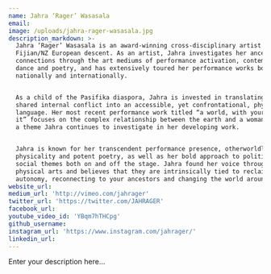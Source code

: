 ```yaml
---
name: Jahra ‘Rager’ Wasasala
email:
image: /uploads/jahra-rager-wasasala.jpg
description_markdown: >-
  Jahra ‘Rager’ Wasasala is an award-winning cross-disciplinary artist of
  Fijian/NZ European descent. As an artist, Jahra investigates her ancestral
  connections through the art mediums of performance activation, contemporary
  dance and poetry, and has extensively toured her performance works both
  nationally and internationally.


  As a child of the Pasifika diaspora, Jahra is invested in translating her
  shared internal conflict into an accessible, yet confrontational, physicalised
  language. Her most recent performance work titled “a world, with your wound in
  it” focuses on the complex relationship between the earth and a woman’s body,
  a theme Jahra continues to investigate in her developing work.


  Jahra is known for her transcendent performance presence, otherworldly
  physicality and potent poetry, as well as her bold approach to political and
  social themes both on and off the stage. Jahra found her voice through the
  physical arts and believes that they are intrinsically tied to reclaiming
  autonomy, reconnecting to your ancestors and changing the world around you.
website_url:
medium_url: 'http://vimeo.com/jahrager'
twitter_url: 'https://twitter.com/JAHRAGER'
facebook_url:
youtube_video_id: 'YBqm7hTHCpg'
github_username:
instagram_url: 'https://www.instagram.com/jahrager/'
linkedin_url:
---
```


Enter your description here...
